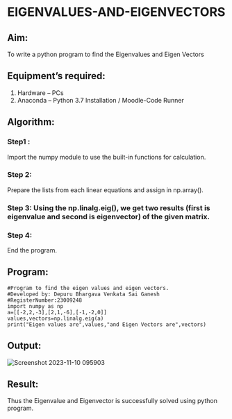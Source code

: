 # EIGENVALUES-AND-EIGENVECTORS
## Aim:
To write a python program to find the Eigenvalues and Eigen Vectors
## Equipment’s required:
1. 	Hardware – PCs
2. 	Anaconda – Python 3.7 Installation / Moodle-Code Runner
## Algorithm:
### Step1 : 
Import the  numpy module to use the built-in functions for calculation.
### Step 2: 
Prepare the lists from each linear equations and assign in np.array().
### Step 3: Using the np.linalg.eig(),  we get two results (first is eigenvalue and second is eigenvector) of the given matrix.
### Step 4: 
End the program.
## Program:
```
#Program to find the eigen values and eigen vectors.
#Developed by: Depuru Bhargava Venkata Sai Ganesh
#RegisterNumber:23009248
import numpy as np
a=[[-2,2,-3],[2,1,-6],[-1,-2,0]]
values,vectors=np.linalg.eig(a)
print("Eigen values are",values,"and Eigen Vectors are",vectors)
```
## Output:
![Screenshot 2023-11-10 095903](https://github.com/saiganesh2006/EIGENVALUES-AND-EIGENVECTORS/assets/145742342/efd375da-f0fd-4497-85b5-f3b8783797fb)

## Result:
Thus the Eigenvalue and Eigenvector is successfully solved using python program.
